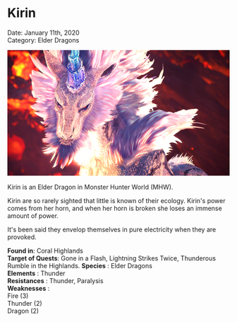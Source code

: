 # **Kirin**
Date: January 11th, 2020  
Category: Elder Dragons

![alt](images/Kirin1.png)

Kirin is an Elder Dragon in Monster Hunter World (MHW).

Kirin are so rarely sighted that little is known of their ecology. Kirin's power comes from her horn, and when her horn is broken she loses an immense amount of power.

It's been said they envelop themselves in pure electricity when they are provoked.

    
**Found in**: Coral Highlands  
**Target of Quests**: Gone in a Flash, Lightning Strikes Twice, Thunderous Rumble in the Highlands.
**Species** : Elder Dragons  
**Elements** : Thunder  
**Resistances** : Thunder, Paralysis  
**Weaknesses** :  
Fire (3)  
Thunder (2)  
Dragon (2)
   
